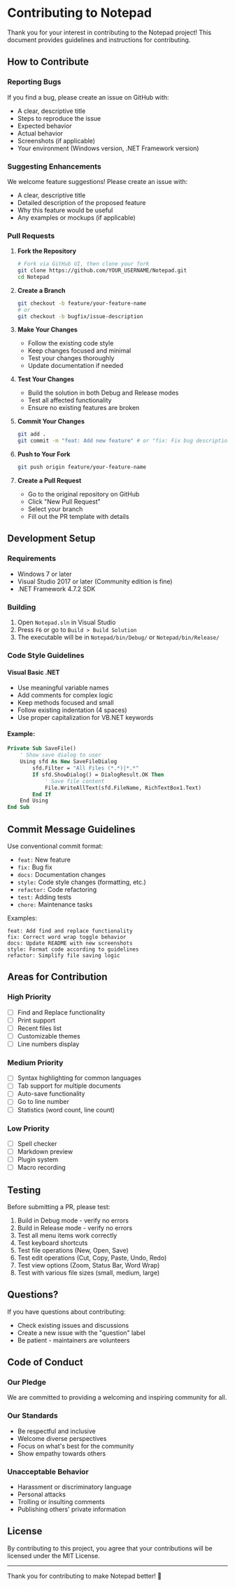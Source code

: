 # Contributing to Notepad

Thank you for your interest in contributing to the Notepad project! This document provides guidelines and instructions for contributing.

## How to Contribute

### Reporting Bugs

If you find a bug, please create an issue on GitHub with:
- A clear, descriptive title
- Steps to reproduce the issue
- Expected behavior
- Actual behavior
- Screenshots (if applicable)
- Your environment (Windows version, .NET Framework version)

### Suggesting Enhancements

We welcome feature suggestions! Please create an issue with:
- A clear, descriptive title
- Detailed description of the proposed feature
- Why this feature would be useful
- Any examples or mockups (if applicable)

### Pull Requests

1. **Fork the Repository**
   ```bash
   # Fork via GitHub UI, then clone your fork
   git clone https://github.com/YOUR_USERNAME/Notepad.git
   cd Notepad
   ```

2. **Create a Branch**
   ```bash
   git checkout -b feature/your-feature-name
   # or
   git checkout -b bugfix/issue-description
   ```

3. **Make Your Changes**
   - Follow the existing code style
   - Keep changes focused and minimal
   - Test your changes thoroughly
   - Update documentation if needed

4. **Test Your Changes**
   - Build the solution in both Debug and Release modes
   - Test all affected functionality
   - Ensure no existing features are broken

5. **Commit Your Changes**
   ```bash
   git add .
   git commit -m "feat: Add new feature" # or "fix: Fix bug description"
   ```

6. **Push to Your Fork**
   ```bash
   git push origin feature/your-feature-name
   ```

7. **Create a Pull Request**
   - Go to the original repository on GitHub
   - Click "New Pull Request"
   - Select your branch
   - Fill out the PR template with details

## Development Setup

### Requirements
- Windows 7 or later
- Visual Studio 2017 or later (Community edition is fine)
- .NET Framework 4.7.2 SDK

### Building
1. Open `Notepad.sln` in Visual Studio
2. Press `F6` or go to `Build > Build Solution`
3. The executable will be in `Notepad/bin/Debug/` or `Notepad/bin/Release/`

### Code Style Guidelines

#### Visual Basic .NET
- Use meaningful variable names
- Add comments for complex logic
- Keep methods focused and small
- Follow existing indentation (4 spaces)
- Use proper capitalization for VB.NET keywords

#### Example:
```vb
Private Sub SaveFile()
    ' Show save dialog to user
    Using sfd As New SaveFileDialog
        sfd.Filter = "All Files (*.*)|*.*"
        If sfd.ShowDialog() = DialogResult.OK Then
            ' Save file content
            File.WriteAllText(sfd.FileName, RichTextBox1.Text)
        End If
    End Using
End Sub
```

## Commit Message Guidelines

Use conventional commit format:

- `feat:` New feature
- `fix:` Bug fix
- `docs:` Documentation changes
- `style:` Code style changes (formatting, etc.)
- `refactor:` Code refactoring
- `test:` Adding tests
- `chore:` Maintenance tasks

Examples:
```
feat: Add find and replace functionality
fix: Correct word wrap toggle behavior
docs: Update README with new screenshots
style: Format code according to guidelines
refactor: Simplify file saving logic
```

## Areas for Contribution

### High Priority
- [ ] Find and Replace functionality
- [ ] Print support
- [ ] Recent files list
- [ ] Customizable themes
- [ ] Line numbers display

### Medium Priority
- [ ] Syntax highlighting for common languages
- [ ] Tab support for multiple documents
- [ ] Auto-save functionality
- [ ] Go to line number
- [ ] Statistics (word count, line count)

### Low Priority
- [ ] Spell checker
- [ ] Markdown preview
- [ ] Plugin system
- [ ] Macro recording

## Testing

Before submitting a PR, please test:
1. Build in Debug mode - verify no errors
2. Build in Release mode - verify no errors
3. Test all menu items work correctly
4. Test keyboard shortcuts
5. Test file operations (New, Open, Save)
6. Test edit operations (Cut, Copy, Paste, Undo, Redo)
7. Test view options (Zoom, Status Bar, Word Wrap)
8. Test with various file sizes (small, medium, large)

## Questions?

If you have questions about contributing:
- Check existing issues and discussions
- Create a new issue with the "question" label
- Be patient - maintainers are volunteers

## Code of Conduct

### Our Pledge
We are committed to providing a welcoming and inspiring community for all.

### Our Standards
- Be respectful and inclusive
- Welcome diverse perspectives
- Focus on what's best for the community
- Show empathy towards others

### Unacceptable Behavior
- Harassment or discriminatory language
- Personal attacks
- Trolling or insulting comments
- Publishing others' private information

## License

By contributing to this project, you agree that your contributions will be licensed under the MIT License.

---

Thank you for contributing to make Notepad better! 🎉
